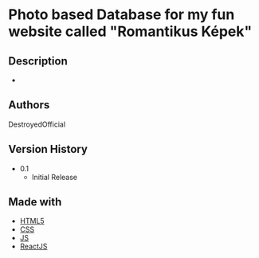 # Photo based Database for my fun website called "Romantikus Képek"


## Description

-

## Authors

DestroyedOfficial

## Version History

* 0.1
    * Initial Release

## Made with

* [HTML5](https://www.google.com/search?q=HTML5&sca_esv=30a1bd0c50f79fd5&sxsrf=ADLYWILeo7kyh7tYAqi7gum55Cp5Yz-b-A%3A1735859155119&ei=0xt3Z4iAB-mrwPAPp8-ZyAE&ved=0ahUKEwjItciik9iKAxXpFRAIHadnBhkQ4dUDCBA&uact=5&oq=HTML5&gs_lp=Egxnd3Mtd2l6LXNlcnAiBUhUTUw1MgoQABiABBhDGIoFMgoQABiABBhDGIoFMgUQABiABDIFEAAYgAQyBRAAGIAEMgUQABiABDIFEAAYgAQyBRAAGIAEMgUQABiABDIIEAAYgAQYywFI6ilQigRYsSZwAngBkAEAmAF8oAGHBqoBAzQuNLgBA8gBAPgBAZgCCqACpgbCAgcQIxiwAxgnwgIKEAAYsAMY1gQYR8ICExAuGIAEGLADGEMYyAMYigXYAQHCAgoQIxiABBgnGIoFwgINEAAYgAQYsQMYQxiKBcICFhAuGIAEGLEDGNEDGEMYgwEYxwEYigXCAgsQABiABBixAxiDAcICDBAjGIAEGBMYJxiKBcICBBAjGCfCAgsQLhiABBixAxiDAcICCBAAGIAEGLEDwgIQEAAYgAQYsQMYQxiDARiKBZgDAIgGAZAGC7oGBAgBGAiSBwM2LjSgB5JD&sclient=gws-wiz-serp)
* [CSS](https://www.google.com/search?q=CSS&sca_esv=30a1bd0c50f79fd5&sxsrf=ADLYWIKdm_jyQBS4yNh42ryPvucE8eBMjw%3A1735859172257&ei=5Bt3Z56xD9LWwPAPqp_qQA&ved=0ahUKEwies96qk9iKAxVSKxAIHaqPGggQ4dUDCBA&uact=5&oq=CSS&gs_lp=Egxnd3Mtd2l6LXNlcnAiA0NTUzIKECMYgAQYJxiKBTIEECMYJzIKEAAYgAQYQxiKBTINEAAYgAQYsQMYQxiKBTIFEAAYgAQyBRAAGIAEMgUQABiABDIFEAAYgAQyChAAGIAEGEMYigUyChAAGIAEGEMYigVIqxNQ5AZY_BBwBHgBkAEAmAFioAGPBKoBATa4AQPIAQD4AQGYAgqgArAEqAIUwgIKEAAYsAMY1gQYR8ICDRAAGIAEGLADGEMYigXCAhAQLhiABBjRAxhDGMcBGIoFwgILEAAYgAQYsQMYgwHCAgwQIxiABBgTGCcYigXCAgcQIxgnGOoCwgITEAAYgAQYQxi0AhiKBRjqAtgBAZgDB_EFAFTNsv8GsLuIBgGQBgq6BgYIARABGAGSBwM5LjGgB_I0&sclient=gws-wiz-serp)
* [JS](https://nodejs.org/en)
* [ReactJS](https://react.dev/)
